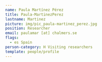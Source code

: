 ```yaml
---
name: Paula Martínez Pérez
title: Paula-MartinezPerez
lastname: Martinez
picture: img/pic_paula-martinez_perez.jpg
position: Researcher
email: paulamar [at] chalmers.se
flags:
  - es Spain
person-category: H Visiting researchers
template: people/profile
---
```

